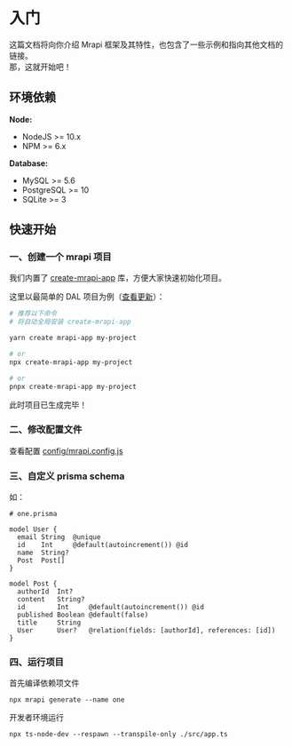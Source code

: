 # 入门

这篇文档将向你介绍 Mrapi 框架及其特性，也包含了一些示例和指向其他文档的链接。<br>
那，这就开始吧！

## 环境依赖

**Node:**

- NodeJS >= 10.x
- NPM >= 6.x

**Database:**

- MySQL >= 5.6
- PostgreSQL >= 10
- SQLite >= 3

## 快速开始

### 一、创建一个 mrapi 项目

我们内置了 [create-mrapi-app](https://github.com/mrapi-js/create-mrapi-app) 库，方便大家快速初始化项目。

这里以最简单的 DAL 项目为例（[查看更新](https://github.com/mrapi-js/create-mrapi-app)）：

```bash
# 推荐以下命令
# 将自动全局安装 create-mrapi-app

yarn create mrapi-app my-project

# or
npx create-mrapi-app my-project

# or
pnpx create-mrapi-app my-project
```

此时项目已生成完毕！

### 二、修改配置文件

查看配置 [config/mrapi.config.js](https://mrapi-js.github.io/docs/zh/Configuration/Common.html)

### 三、自定义 prisma schema

如：

```prisma
# one.prisma

model User {
  email String  @unique
  id    Int     @default(autoincrement()) @id
  name  String?
  Post  Post[]
}

model Post {
  authorId  Int?
  content   String?
  id        Int     @default(autoincrement()) @id
  published Boolean @default(false)
  title     String
  User      User?   @relation(fields: [authorId], references: [id])
}
```

### 四、运行项目

首先编译依赖项文件

```
npx mrapi generate --name one
```

开发者环境运行

```
npx ts-node-dev --respawn --transpile-only ./src/app.ts
```
